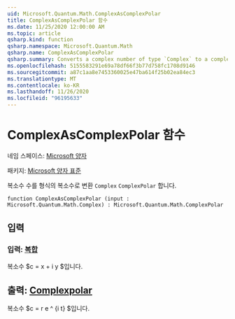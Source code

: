 ```yaml
---
uid: Microsoft.Quantum.Math.ComplexAsComplexPolar
title: ComplexAsComplexPolar 함수
ms.date: 11/25/2020 12:00:00 AM
ms.topic: article
qsharp.kind: function
qsharp.namespace: Microsoft.Quantum.Math
qsharp.name: ComplexAsComplexPolar
qsharp.summary: Converts a complex number of type `Complex` to a complex number of type `ComplexPolar`.
ms.openlocfilehash: 5155583291e69a78df66f3b77d758fc1708d9146
ms.sourcegitcommit: a87c1aa8e7453360025e47ba614f25b02ea84ec3
ms.translationtype: MT
ms.contentlocale: ko-KR
ms.lasthandoff: 11/26/2020
ms.locfileid: "96195633"
---
```

# <a name="complexascomplexpolar-function"></a>ComplexAsComplexPolar 함수

네임 스페이스: [Microsoft 양자](xref:Microsoft.Quantum.Math)

패키지: [Microsoft 양자 표준](https://nuget.org/packages/Microsoft.Quantum.Standard)


복소수 수를 형식의 복소수로 변환 `Complex` `ComplexPolar` 합니다.

```qsharp
function ComplexAsComplexPolar (input : Microsoft.Quantum.Math.Complex) : Microsoft.Quantum.Math.ComplexPolar
```


## <a name="input"></a>입력

### <a name="input--complex"></a>입력: [복합](xref:Microsoft.Quantum.Math.Complex)

복소수 $c = x + i y $입니다.



## <a name="output--complexpolar"></a>출력: [Complexpolar](xref:Microsoft.Quantum.Math.ComplexPolar)

복소수 $c = r e ^ {i t} $입니다.